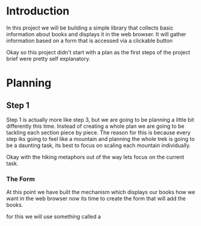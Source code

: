 # Introduction

In this project we will be building a simple library that collects basic information about books and displays it in the web browser. It will gather information based on a form that is accessed via a clickable button 

Okay so this project didn't start with a plan as the first steps of the project brief were pretty self explanatory.

# Planning

## Step 1

Step 1 is actually more like step 3, but we are going to be planning a little bit differently this time. Instead of creating a whole plan we are going to be tackling each section piece by piece. The reason for this is because every step iks going to feel like a mountain and planning the whole trek is going to be a daunting task, its best to focus on scaling each mountain individually.

Okay with the hiking metaphors out of the way lets focus on the current task.

### The Form

At this point we have built the mechanism which displays our books how we want in the web browser now its time to create the form that will add the books.

for this we will use something called a <dialog> this will contain a form that will be triggered when the button is pressed.

I have never made one of these personally so it will be best just to dive in a get moving.

Although I haven't use <dialog> I have made forms so my first job will be to create the form and get that working smoothly before making it a pop up feature.

The form needs the following inputs

- Title (textbox)
- Author (textbox)
- page count (numbers)
- description (textarea)
- read (checkbox)
- image (file upload)

For now i will get to work on this and when I reach a hurdle I will be back to plan some more.

### Display User Submissions

We have the form up and running with dialog and modal and everything is working as expected. Next we have to figure out how to get that information and add it to our library

# Step 2

now we have the form working exactly as the spec requires our next challenge is to get the delete button to delete the entire book it is a sibling off 

## Identifying which book to delete

I'm gonna be straight on this I have no idea how to tackle this one. All I have is we can use data-attribute on the unique id to correctly identify the book but how to make use of this is a different story.

### Learn more about data-attributes

Since this is the first time I have heard of data-attributes it might be worth watching some videos and reading some articles about it, so lets do that first. 


### Job Done!

Okay i worked out the data-attribute problem and made it possible to delete any book I also added the toggle switch. On paper this project is finish but Im not happy with that idea.

# Step 3

now the assignment is complete its time to start my own work starting with a code clean up and a better understanding of what I have created.

# Step 4 

Code is all cleaned Im a little sad that my data-id attribute that I was using on the delete function does absolutely nothing. The good news is my delete function works.

Anyhoo, the next step will consist of tasks being logged to pomofocus.io

## Commit Commit Commit

Experience has taught me that when I am checking off tasks using pomofocus its very easy to forget to commit and you can quickly end up with a lot of changes to explain. So now every time a task is ticked off in pomofocus a commit must be made. This is non-negotiable.

## Bounty Hunter

This is always my favorite part of the project. The mission is to click scroll drop and roll and try to think of all the little improvements that need to be made. 

### Important 

These improvements should only be functional don't worry about color and style just yet, first fix functional issues

